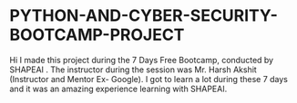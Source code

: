# PYTHON-AND-CYBER-SECURITY-BOOTCAMP-PROJECT
Hi I made this project during the 7 Days Free Bootcamp, conducted by SHAPEAI . The instructor during the session was Mr. Harsh Akshit (Instructor and Mentor Ex- Google). I got to learn a lot during these 7 days and it was an amazing experience learning with SHAPEAI.
